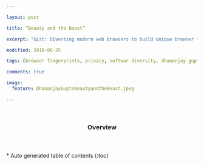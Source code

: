 ```yaml
---

layout: post

title: “Beauty and the Beast”

excerpt: "Gist: Diverting modern web browsers to build unique browser fingerprints by Pierre Laperdrix, Walter Rudametkin, Benoit Baudry"

modified: 2018-06-25

tags: [browser fingerprints, privacy, softwar diversity, dhananjay gupta]

comments: true

image:
  feature: DhananjayGuptaBeautyandtheBeast.jpeg
  
---
```


 

<section id="table-of-contents" class="toc">
  <header>
    <h3>Overview</h3>
  </header>
<div id="drawer" markdown="1">
*  Auto generated table of contents
{:toc}
</div>
</section><!-- /#table-of-contents -->
